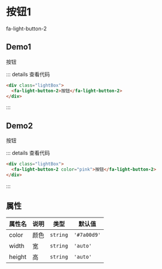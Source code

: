 # 按钮1

fa-light-button-2

## Demo1

<div class="lightBox">
  <fa-light-button-2>按钮</fa-light-button-2>
</div>

::: details 查看代码

```html
<div class="lightBox">
  <fa-light-button-2>按钮</fa-light-button-2>
</div>
```

:::

## Demo2

<div class="lightBox">
  <fa-light-button-2 color="pink">按钮</fa-light-button-2>
</div>

::: details 查看代码

```html
<div class="lightBox">
  <fa-light-button-2 color="pink">按钮</fa-light-button-2>
</div>
```


:::

## 属性

| 属性名 | 说明 | 类型   | 默认值    |
| ------ |----| ------ | --------- |
| color  | 颜色 | `string` | `'#7a00d9'` |
| width  | 宽  | `string` | `'auto'` |
| height  | 高  | `string` | `'auto'` |
